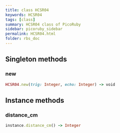 ```yaml
---
title: class HCSR04
keywords: HCSR04
tags: [class]
summary: HCSR04 class of PicoRuby
sidebar: picoruby_sidebar
permalink: HCSR04.html
folder: rbs_doc
---
```

## Singleton methods
### new

```ruby
HCSR04.new(trig: Integer, echo: Integer) -> void
```
## Instance methods
### distance_cm

```ruby
instance.distance_cm() -> Integer
```
